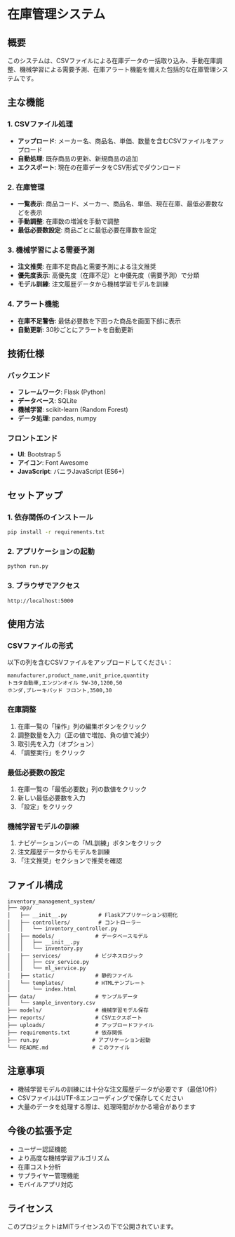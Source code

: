 # 在庫管理システム

## 概要
このシステムは、CSVファイルによる在庫データの一括取り込み、手動在庫調整、機械学習による需要予測、在庫アラート機能を備えた包括的な在庫管理システムです。

## 主な機能

### 1. CSVファイル処理
- **アップロード**: メーカー名、商品名、単価、数量を含むCSVファイルをアップロード
- **自動処理**: 既存商品の更新、新規商品の追加
- **エクスポート**: 現在の在庫データをCSV形式でダウンロード

### 2. 在庫管理
- **一覧表示**: 商品コード、メーカー、商品名、単価、現在在庫、最低必要数などを表示
- **手動調整**: 在庫数の増減を手動で調整
- **最低必要数設定**: 商品ごとに最低必要在庫数を設定

### 3. 機械学習による需要予測
- **注文推奨**: 在庫不足商品と需要予測による注文推奨
- **優先度表示**: 高優先度（在庫不足）と中優先度（需要予測）で分類
- **モデル訓練**: 注文履歴データから機械学習モデルを訓練

### 4. アラート機能
- **在庫不足警告**: 最低必要数を下回った商品を画面下部に表示
- **自動更新**: 30秒ごとにアラートを自動更新

## 技術仕様

### バックエンド
- **フレームワーク**: Flask (Python)
- **データベース**: SQLite
- **機械学習**: scikit-learn (Random Forest)
- **データ処理**: pandas, numpy

### フロントエンド
- **UI**: Bootstrap 5
- **アイコン**: Font Awesome
- **JavaScript**: バニラJavaScript (ES6+)

## セットアップ

### 1. 依存関係のインストール
```bash
pip install -r requirements.txt
```

### 2. アプリケーションの起動
```bash
python run.py
```

### 3. ブラウザでアクセス
```
http://localhost:5000
```

## 使用方法

### CSVファイルの形式
以下の列を含むCSVファイルをアップロードしてください：

```csv
manufacturer,product_name,unit_price,quantity
トヨタ自動車,エンジンオイル 5W-30,1200,50
ホンダ,ブレーキパッド フロント,3500,30
```

### 在庫調整
1. 在庫一覧の「操作」列の編集ボタンをクリック
2. 調整数量を入力（正の値で増加、負の値で減少）
3. 取引先を入力（オプション）
4. 「調整実行」をクリック

### 最低必要数の設定
1. 在庫一覧の「最低必要数」列の数値をクリック
2. 新しい最低必要数を入力
3. 「設定」をクリック

### 機械学習モデルの訓練
1. ナビゲーションバーの「ML訓練」ボタンをクリック
2. 注文履歴データからモデルを訓練
3. 「注文推奨」セクションで推奨を確認

## ファイル構成

```
inventory_management_system/
├── app/
│   ├── __init__.py          # Flaskアプリケーション初期化
│   ├── controllers/         # コントローラー
│   │   └── inventory_controller.py
│   ├── models/             # データベースモデル
│   │   ├── __init__.py
│   │   └── inventory.py
│   ├── services/           # ビジネスロジック
│   │   ├── csv_service.py
│   │   └── ml_service.py
│   ├── static/             # 静的ファイル
│   └── templates/          # HTMLテンプレート
│       └── index.html
├── data/                   # サンプルデータ
│   └── sample_inventory.csv
├── models/                 # 機械学習モデル保存
├── reports/                # CSVエクスポート
├── uploads/                # アップロードファイル
├── requirements.txt        # 依存関係
├── run.py                 # アプリケーション起動
└── README.md              # このファイル
```

## 注意事項

- 機械学習モデルの訓練には十分な注文履歴データが必要です（最低10件）
- CSVファイルはUTF-8エンコーディングで保存してください
- 大量のデータを処理する際は、処理時間がかかる場合があります

## 今後の拡張予定

- ユーザー認証機能
- より高度な機械学習アルゴリズム
- 在庫コスト分析
- サプライヤー管理機能
- モバイルアプリ対応

## ライセンス

このプロジェクトはMITライセンスの下で公開されています。
